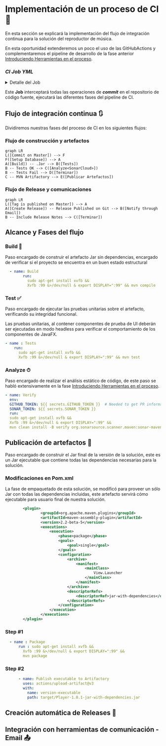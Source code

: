 # Implementación de un proceso de CI 🔄

En esta sección se explicará la implementación del flujo de integración continua para la solución del reproductor de música. 

En esta oportunidad extenderemos un poco el uso de las GitHubActions y complementaremos el pipeline de desarrollo de la fase anterior [Introduciendo Herramientas en el proceso](https://github.com/sc-martinez/Player/blob/master/IntroducingToolsOnTheProcess.md).

### *CI Job YML*
<details><summary>Detalle del Job</summary>
<p>

#### Encontrado en test/Model/Model.YoutubeLauncherTest.java

```yml
name: CI Pipeline 
on:
  push:
    branches:
      - master
  pull_request:
    types: [opened, synchronize, reopened]
jobs:
  build:
    name: Build
    runs-on: ubuntu-latest
    strategy:
      matrix:
        database-name:
          - player
        database-password:
          - password
        database-user:
          - postgres
        database-host:
          - 127.0.0.1
        database-port:
          - 5432
    services:
      postgres:
        image: postgres:latest
        env:
          POSTGRES_DB: ${{ matrix.database-name }}
          POSTGRES_USER: ${{ matrix.database-user }}
          POSTGRES_PASSWORD: ${{ matrix.database-password }}
        ports:
          - 5432:5432
        # Set health checks to wait until postgres has started
        options:
          --health-cmd pg_isready
          --health-interval 10s
          --health-timeout 5s
          --health-retries 5
    steps:
      - uses: actions/checkout@v2
        with:
          fetch-depth: 0  # Shallow clones should be disabled for a better relevancy of analysis
      - name: Set up JDK 11
        uses: actions/setup-java@v1
        with:
          java-version: 11
      - name: Cache SonarCloud packages
        uses: actions/cache@v1
        with:
          path: ~/.sonar/cache
          key: ${{ runner.os }}-sonar
          restore-keys: ${{ runner.os }}-sonar
      - name: Cache Maven packages
        uses: actions/cache@v1
        with:
          path: ~/.m2
          key: ${{ runner.os }}-m2-${{ hashFiles('**/pom.xml') }}
          restore-keys: ${{ runner.os }}-m2
      - name: Setup database
        run:
          psql -f dockerYamls/PostgreSQL/sql/compose_database.sql postgresql://postgres:password@localhost:5432/player
      - name: Build
        run:
          sudo apt-get install xvfb &&
          Xvfb :99 &>/dev/null & export DISPLAY=":99" && mvn compile
      - name : Tests
        run:
          sudo apt-get install xvfb &&
          Xvfb :99 &>/dev/null & export DISPLAY=":99" && mvn test
      - name: Verify
        env:
          GITHUB_TOKEN: ${{ secrets.GITHUB_TOKEN }}  # Needed to get PR information, if any
          SONAR_TOKEN: ${{ secrets.SONAR_TOKEN }}
        run:
          sudo apt-get install xvfb &&
          Xvfb :99 &>/dev/null & export DISPLAY=":99" &&
          mvn clean install -B verify org.sonarsource.scanner.maven:sonar-maven-plugin:sonar -Dsonar.projectKey=sc-martinez_Player
      - name : Package
        run : sudo apt-get install xvfb &&
          Xvfb :99 &>/dev/null & export DISPLAY=":99" &&
          mvn package
      - name: Publish executable to Artifactory
        uses: actions/upload-artifact@v3
        with:
          name: version-executable
          path: target/Player-1.0.1-jar-with-dependencies.jar

```
</details></p>

Este **Job** interceptará todas las operaciones de _**commit**_ en el repositorio de código fuente, ejecutará las diferentes fases del pipeline de CI. 

## Flujo de integración continua 🔃

Dividiremos nuestras fases del proceso de CI en los siguientes flujos: 

### Flujo de construcción y artefactos
```mermaid
graph LR
L([Commit on Master]) --> F
F([Setup Database]) --> A
A([Build]) -- .Jar --> B([Tests])
B -- Tests OK --> C([Analyze<SonarCloud>])
B -- Tests Fail --> D([Terminar])
C -- MVN Artifactory --> E([Publicar Artefactos])
```
### Flujo de Release y comunicaciones
```mermaid
graph LR
L([Tag is published on Master]) --> A
A([Create Release]) -- Release Published on Git --> B([Notify through Email])
B -- Include Release Notes --> C([Terminar])
```

## Alcance y Fases del flujo

### Build 🧱
Paso encargado de construir el artefacto Jar sin dependencias, encargado de verificar si el proyecto se encuentra en un buen estado estructural

```yml
  - name: Build
        run:
          sudo apt-get install xvfb &&
          Xvfb :99 &>/dev/null & export DISPLAY=":99" && mvn compile 
```

### Test ✅

Paso encargado de ejecutar las pruebas unitarias sobre el artefacto, verificando su integridad funcional. 

Las pruebas unitarias, al contener componentes de prueba de UI deberán ser ejecutadas en modo headless para verificar el comportamiento de los componentes de JavaFX.

```yml
- name : Tests
    run:
      sudo apt-get install xvfb &&
      Xvfb :99 &>/dev/null & export DISPLAY=":99" && mvn test
```

### Analyze  ⏱

Paso encargado de realizar el análisis estático de código, de este paso se habló extensivamente en la fase [Introduciendo Herramientas en el proceso](https://github.com/sc-martinez/Player/blob/master/IntroducingToolsOnTheProcess.md).

```yml
- name: Verify
  env:
  GITHUB_TOKEN: ${{ secrets.GITHUB_TOKEN }}  # Needed to get PR information, if any
  SONAR_TOKEN: ${{ secrets.SONAR_TOKEN }}
  run:
  sudo apt-get install xvfb &&
  Xvfb :99 &>/dev/null & export DISPLAY=":99" &&
  mvn clean install -B verify org.sonarsource.scanner.maven:sonar-maven-plugin:sonar -Dsonar.projectKey=sc-martinez_Player
```

## Publicación de artefactos 🎁

Paso encargado de construir el Jar final de la versión de la solución, este es un Jar ejecutable que contiene todas las dependencias necesarias para la solución. 

### Modificaciones en Pom.xml
La fase de empaquetado de esta solución, se modificó para proveer un sólo Jar con todas las dependencias incluidas, este artefacto servirá cómo ejecutable para usuario final de nuestra solución. 
```xml
        <plugin>
                <groupId>org.apache.maven.plugins</groupId>
                <artifactId>maven-assembly-plugin</artifactId>
                <version>2.2-beta-5</version>
                <executions>
                    <execution>
                        <phase>package</phase>
                        <goals>
                            <goal>single</goal>
                        </goals>
                        <configuration>
                            <archive>
                                <manifest>
                                    <mainClass>
                                        View.Launcher
                                    </mainClass>
                                </manifest>
                            </archive>
                            <descriptorRefs>
                                <descriptorRef>jar-with-dependencies</descriptorRef>
                            </descriptorRefs>
                        </configuration>
                    </execution>
                </executions>
        </plugin>
```
### Step #1
```yml
  - name : Package
      run : sudo apt-get install xvfb &&
        Xvfb :99 &>/dev/null & export DISPLAY=":99" &&
        mvn package
```

### Step #2
```yml
      - name: Publish executable to Artifactory
        uses: actions/upload-artifact@v3
        with:
          name: version-executable
          path: target/Player-1.0.1-jar-with-dependencies.jar
```

   
## Creación automática de Releases 🚀



## Integración con herramientas de comunicación - Email 📤


